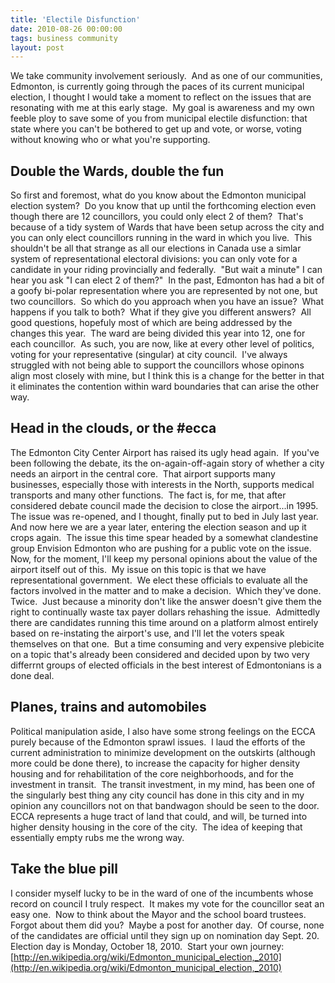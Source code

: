 ```yaml
---
title: 'Electile Disfunction'
date: 2010-08-26 00:00:00 
tags: business community
layout: post
---
```

We take community involvement seriously.&nbsp; And as one of our communities, Edmonton, is currently going through the paces of its current municipal election, I thought I would take a moment to reflect on the issues that are resonating with me at this early stage.&nbsp; My goal is awareness and my own feeble ploy to save some of you from municipal electile disfunction: that state where you can't be bothered to get up and&nbsp;vote, or worse, voting without knowing who or what you're supporting.
<a name="more"></a>

## Double the Wards, double the fun

So first and foremost, what do you know about the Edmonton municipal election system?&nbsp; Do you know that up until the forthcoming election even though there are 12 councillors, you could only elect 2 of them?&nbsp; That's because of a tidy system of Wards that have been setup across the city and you can only elect councillors running in the ward in which you live.&nbsp; This shouldn't be all that strange as all our elections in Canada use a simlar system of representational electoral divisions: you can only vote for a candidate in your riding provincially and federally.&nbsp; "But wait a minute" I can hear you ask "I can elect 2 of them?"&nbsp; In the past, Edmonton has had a bit of a goofy bi-polar representation where you are represented by not one, but two councillors.&nbsp; So which do you approach when you have an issue?&nbsp; What happens if you talk to both?&nbsp; What if they give you different answers?&nbsp; All good questions, hopefuly most of which are being addressed by the changes this year.&nbsp; The ward are being divided this year into 12, one for each councillor.&nbsp; As such, you are now, like at every other level of politics, voting for your representative (singular) at city council.&nbsp; I've always struggled with not being able to support the councillors whose opinons align most closely with mine, but I think this is a change for the better in that it eliminates the contention within ward boundaries that can arise the other way.

## Head in the clouds, or the&nbsp;#ecca

The Edmonton City Center Airport has raised its ugly head again.&nbsp; If you've been following the debate, its the on-again-off-again story of whether a city needs an airport in the central core.&nbsp; That airport supports many businesses, especially those with interests in the North, supports medical transports&nbsp;and many other functions.&nbsp; The fact is, for me, that after considered debate council made the decision to close the airport...in 1995.&nbsp; The issue was re-opened, and I thought, finally put to bed in July last year.&nbsp; And now here we are a year later, entering the election season and up it crops again.&nbsp; The issue this time spear headed by a somewhat clandestine group Envision Edmonton who are pushing for a public vote on the issue.&nbsp; Now, for the moment, I'll keep my personal opinions about the value of the airport itself out of this.&nbsp; My issue on this topic is that we have representational government.&nbsp; We elect these officials to evaluate all the factors involved in the matter and to make a decision.&nbsp; Which they've done.&nbsp; Twice.&nbsp; Just because a minority don't like the answer doesn't give them the right to continually waste tax payer dollars rehashing the issue.&nbsp; Admittedly there are candidates running this time around on a platform almost entirely based on re-instating the airport's use, and I'll let the voters speak themselves on that one.&nbsp; But a time consuming and very expensive plebicite on a topic that's already been considered and decided upon by two very differrnt groups of elected officials in the best interest of Edmontonians is a done deal.

## Planes, trains and automobiles

Political manipulation aside, I also have some strong feelings on the ECCA purely because of the Edmonton sprawl issues.&nbsp; I laud the efforts of the current administration to minimize development on the outskirts (although more could be done there), to increase the capacity for higher density housing and for rehabilitation of the core neighborhoods, and for the investment in transit.&nbsp; The transit investment, in my mind, has been one of the singularly best thing any city council has done in this city and in my opinion any councillors not on that bandwagon should be seen to the door.&nbsp; ECCA represents a huge tract of land that could, and will, be turned into higher density housing in the core of the city.&nbsp; The idea of keeping that essentially empty rubs me the wrong way.

## Take the blue pill

I consider myself lucky to be in the ward of one of the incumbents whose record on council&nbsp;I truly respect.&nbsp; It makes my vote for the councillor seat an easy one.&nbsp; Now to think about the Mayor and the school board trustees.&nbsp; Forgot about them did you?&nbsp; Maybe a post for another day.&nbsp; Of course, none of the candidates&nbsp;are official until they sign up on nomination day Sept. 20.&nbsp; Election day is Monday, October 18, 2010.&nbsp; Start your own journey: [http://en.wikipedia.org/wiki/Edmonton_municipal_election,_2010](http://en.wikipedia.org/wiki/Edmonton_municipal_election,_2010)
